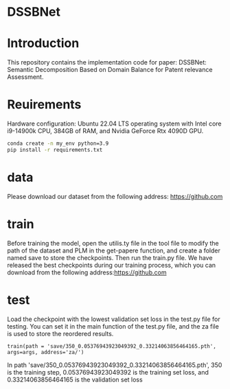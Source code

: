 # DSSBNet
# Introduction

This repository contains the implementation code for paper:
DSSBNet: Semantic Decomposition Based on Domain Balance for Patent relevance Assessment.

# Reuirements
Hardware configuration: Ubuntu 22.04 LTS operating system with Intel core i9-14900k CPU, 384GB of RAM, and Nvidia GeForce Rtx 4090D GPU.

```bash
conda create -n my_env python=3.9
pip install -r requirements.txt
```
# data
Please download our dataset from the following address: <https://github.com>

# train
Before training the model, open the utilis.ty file in the tool file to modify the path of the dataset and PLM in the get-papere function, and create a folder named save to store the checkpoints. Then run the train.py file. We have released the best checkpoints during our training process, which you can download from the following address:<https://github.com>

# test
Load the checkpoint with the lowest validation set loss in the test.py file for testing. You can set it in the main function of the test.py file, and the za file is used to store the reordered results.
```
train(path = 'save/350_0.05376943923049392_0.33214063856464165.pth', args=args, address='za/')
```
In path 'save/350_0.05376943923049392_0.33214063856464165.pth', 350 is the training step, 0.05376943923049392 is the training set loss, and 0.33214063856464165 is the validation set loss
